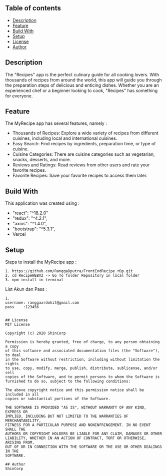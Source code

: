 ## Table of contents
* [Description](#description)
* [Feature](#feature)
* [Build With](#build-with)
* [Setup](#setup)
* [License](#license)
* [Author](#author)

## Description
The "Recipes" app is the perfect culinary guide for all cooking lovers. With thousands of recipes from around the world, this app will guide you through the preparation steps of delicious and enticing dishes. Whether you are an experienced chef or a beginner looking to cook, "Recipes" has something for everyone.

## Feature
The MyRecipe app has several features, namely :
* Thousands of Recipes: Explore a wide variety of recipes from different cuisines, including local and international cuisines.
* Easy Search: Find recipes by ingredients, preparation time, or type of cuisine.
* Cuisine Categories: There are cuisine categories such as vegetarian, snacks, desserts, and more.
* Reviews and Ratings: Read reviews from other users and rate your favorite recipes.
* Favorite Recipes: Save your favorite recipes to access them later.
	
## Build With
This application was created using : 
* "react": "^18.2.0"
* "redux": "^4.2.1",
* "axios": "^1.4.0",
* "bootstrap": "^5.3.1",
* Vercel
	
## Setup
Steps to install the MyRecipe app :

```
1. https://github.com/RanggaDputra/FrontEndRecipe_rDp.git
2. cd RecipeWEBV2 -> Go To folder Repository in local folder
3. npm install in terminal
```

List Akun dan Pass :
```
1. 
username: ranggaardokit@gmail.com
pass 	:123456


## License
MIT License

Copyright (c) 2020 ShinCorp

Permission is hereby granted, free of charge, to any person obtaining a copy
of this software and associated documentation files (the "Software"), to deal
in the Software without restriction, including without limitation the rights
to use, copy, modify, merge, publish, distribute, sublicense, and/or sell
copies of the Software, and to permit persons to whom the Software is
furnished to do so, subject to the following conditions:

The above copyright notice and this permission notice shall be included in all
copies or substantial portions of the Software.

THE SOFTWARE IS PROVIDED "AS IS", WITHOUT WARRANTY OF ANY KIND, EXPRESS OR
IMPLIED, INCLUDING BUT NOT LIMITED TO THE WARRANTIES OF MERCHANTABILITY,
FITNESS FOR A PARTICULAR PURPOSE AND NONINFRINGEMENT. IN NO EVENT SHALL THE
AUTHORS OR COPYRIGHT HOLDERS BE LIABLE FOR ANY CLAIM, DAMAGES OR OTHER
LIABILITY, WHETHER IN AN ACTION OF CONTRACT, TORT OR OTHERWISE, ARISING FROM,
OUT OF OR IN CONNECTION WITH THE SOFTWARE OR THE USE OR OTHER DEALINGS IN THE
SOFTWARE.

## Author
ShinCorp
